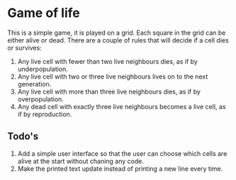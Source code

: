 # Game of life
This is a simple game, it is played on a grid. Each square in the grid can be either alive or dead. There are a couple of rules that will decide if a cell dies or survives:

1. Any live cell with fewer than two live neighbours dies, as if by underpopulation.
2. Any live cell with two or three live neighbours lives on to the next generation.
3. Any live cell with more than three live neighbours dies, as if by overpopulation.
4. Any dead cell with exactly three live neighbours becomes a live cell, as if by reproduction.

## Todo's
1. Add a simple user interface so that the user can choose which cells are alive at the start without chaning any code.
2. Make the printed text update instead of printing a new line every time.
